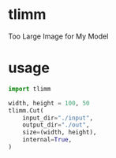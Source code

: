 # tlimm
Too Large Image for My Model

# usage

```python
import tlimm

width, height = 100, 50
tlimm.Cut(
    input_dir="./input",
    output_dir="./out",
    size=(width, height),
    internal=True,
)
``` 